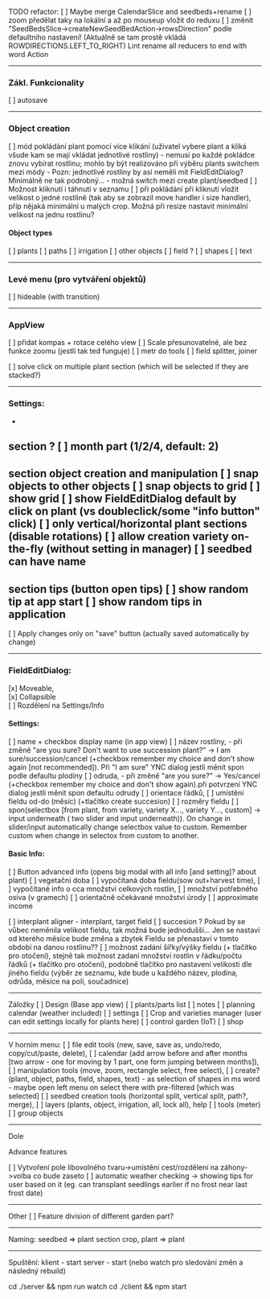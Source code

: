 TODO refactor:
[ ] Maybe merge CalendarSlice and seedbeds+rename
[ ] zoom předělat taky na lokální a až po mouseup vložit do reduxu
[ ] změnit "SeedBedsSlice->createNewSeedBedAction->rowsDirection" podle defaultního nastavení! (Aktuálně se tam prostě vkládá ROWDIRECTIONS.LEFT_TO_RIGHT)
Lint
rename all reducers to end with word Action

__________________________________________________________
### Zákl. Funkcionality
[ ] autosave
__________________________________________________________
### Object creation
[ ] mód pokládání plant pomocí více klikání (uživatel vybere plant a kliká všude kam se mají vkládat jednotlivé rostliny) - nemusí po každé pokládce znovu vybírat rostlinu; mohlo by být realizováno při výběru plants switchem mezi módy - Pozn: jednotlivé rostliny by asi neměli mít FieldEditDialog? Minimálně ne tak podrobný... - možná switch mezi create plant/seedbed
[ ] Možnost kliknutí i táhnutí v seznamu
[ ] při pokládání při kliknutí vložit velikost o jedné rostlině (tak aby se zobrazil move handler i size handler), příp nějaká minimální u malých crop. Možná při resize nastavit minimální velikost na jednu rostlinu?
#### Object types
[ ] plants
[ ] paths
[ ] irrigation
[ ] other objects
[ ] field ?
[ ] shapes
[ ] text

__________________________________________________________
### Levé menu (pro vytváření objektů)
[ ] hideable (with transition)
__________________________________________________________
### AppView
[ ] přidat kompas + rotace celého view
[ ] Scale přesunovatelné, ale bez funkce zoomu (jestli tak ted funguje)
[ ] metr do tools
[ ] field splitter, joiner

[ ] solve click on multiple plant section (which will be selected if they are stacked?)


__________________________________________________________
### Settings:
-
section ?
[ ] month part (1/2/4, default: 2)
-
section object creation and manipulation
[ ] snap objects to other objects
[ ] snap objects to grid
[ ] show grid
[ ] show FieldEditDialog default by click on plant (vs doubleclick/some "info button" click)
[ ] only vertical/horizontal plant sections (disable rotations)
[ ] allow creation variety on-the-fly (without setting in manager)
[ ] seedbed can have name
-
section tips (button open tips)
[ ] show random tip at app start
[ ] show random tips in application
-
[ ] Apply changes only on "save" button (actually saved automatically by change)
__________________________________________________________
### FieldEditDialog:  
[x] Moveable,  
[x] Collapsible  
[ ] Rozdělení na Settings/Info  
#### Settings:  
[ ] name + checkbox display name (in app view)
[ ] název rostliny, - při změně "are you sure? Don't want to use succession plant?" -> I am sure/succession/cancel (+checkbox remember my choice and don't show again [not recommended]). Při "I am sure" YNC dialog jestli měnit spon podle defaultu plodiny
[ ] odruda,  - při změně "are you sure?" -> Yes/cancel (+checkbox remember my choice and don't show again).při potvrzení YNC dialog jestli měnit spon defaultu odrudy
[ ] orientace řádků,
[ ] umístění fieldu od-do (měsíc) (+tlačítko create succesion)
[ ] rozměry fieldu 
[ ] spon(selectbox [from plant, from variety, variety X..., variety Y..., custom] -> input underneath ( two slider and input underneath)). On change in slider/input automatically change selectbox value to custom. Remember custom when change in selectox from custom to another.

#### Basic Info:
[ ] Button advanced info (opens big modal with all info [and setting]? about plant)
[ ] vegetační doba
[ ] vypočítaná doba fieldu(sow out+harvest time), 
[ ] vypočítané info o cca množství celkových rostlin, 
[ ] množství potřebného osiva (v gramech)
[ ] orientačně očekávané množství úrody 
[ ] approximate income

[ ] interplant aligner - interplant, target field
[ ] succesion ? Pokud by se vůbec neměnila velikost fieldu, tak možná bude jednodušší... Jen se nastaví od kterého měsíce bude změna a zbytek Fieldu se přenastaví v tomto období na danou rostlinu??
[ ] možnost zadání šířky/výšky fieldu (+ tlačítko pro otočení), stejně tak možnost zadaní množství rostlin v řádku/počtu řádků (+ tlačítko pro otočení), podobně tlačítko pro nastavení velikosti dle jiného fieldu (výběr ze seznamu, kde bude u každého název, plodina, odrůda, měsíce na poli, součadnice)



__________________________________________________________

Záložky
[ ] Design (Base app view)
[ ] plants/parts list
[ ] notes
[ ] planning calendar (weather included)
[ ] settings
[ ] Crop and varieties manager (user can edit settings locally for plants here)
[ ] control garden (IoT)
[ ] shop
__________________________________________________________
V horním menu:
[ ] file edit tools (new, save, save as, undo/redo, copy/cut/paste, delete), 
[ ] calendar (add arrow before and after months [two arrow - one for moving by 1 part, one form jumping between months]), 
[ ] manipulation tools (move, zoom, rectangle select, free select), 
[ ] create? (plant, object, paths, field, shapes, text) - as selection of shapes in ms word - maybe open left menu on select there with pre-filtered [which was selected]
[ ] seedbed creation tools (horizontal split, vertical split, path?, merge),
[ ] layers (plants, object, irrigation, all, lock all), help
[ ] tools (meter)
[ ] group objects
__________________________________________________________
Dole

Advance features

[ ] Vytvoření pole libovolného tvaru->umístění cest/rozdělení na záhony->volba co bude zaseto
[ ] automatic weather checking -> showing tips for user based on it (eg. can transplant seedlings earlier if no frost near last frost date)
__________________________________________________________
Other
[ ] Feature division of different garden part?
__________________________________________________________
Naming:
seedbed => plant section
crop, plant => plant

__________________________________________________________

Spuštění:
klient - start
server - start (nebo watch pro sledování změn a následný rebuild)

cd ./server && npm run watch
cd ./client && npm start